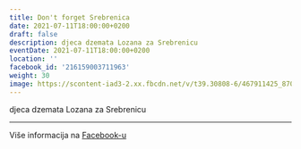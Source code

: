 ```yaml
---
title: Don't forget Srebrenica
date: 2021-07-11T18:00:00+0200
draft: false
description: djeca dzemata Lozana za Srebrenicu
eventDate: 2021-07-11T18:00:00+0200
location: ''
facebook_id: '216159003711963'
weight: 30
image: https://scontent-iad3-2.xx.fbcdn.net/v/t39.30808-6/467911425_8702124949883247_8451066247417132989_n.jpg?_nc_cat=103&ccb=1-7&_nc_sid=9e60e4&_nc_ohc=LKeAWfRUD7AQ7kNvwGmRwWv&_nc_oc=AdmNLmzWT4rrF0FVJa4KGgonkk0arXv8iVOGerpQKzMdBarlKDKj5M0FYxjhNlSTUNE&_nc_zt=23&_nc_ht=scontent-iad3-2.xx&edm=ABTKTjYEAAAA&_nc_gid=syox-scp-aEzdXpUSjl9rA&_nc_tpa=Q5bMBQGIsbq2GglSn3SJbWPMjpgb2wpRispV5y2EiO0oWSShMXFEodnYoloNYK261WGpTvBVUsW97g9yew&oh=00_AfeltHJjm6g-7x9O3g3f_raCXzySMb1Sw5cSXvdDC-_dwQ&oe=6900A199
---
```


djeca dzemata Lozana za Srebrenicu

---

Više informacija na [Facebook-u](https://facebook.com/events/216159003711963)